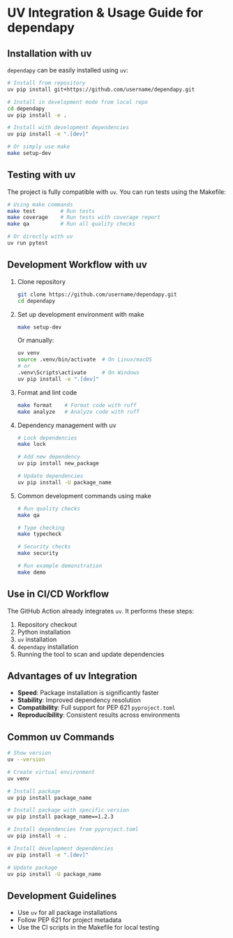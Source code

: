 # UV Integration & Usage Guide for dependapy

## Installation with uv

`dependapy` can be easily installed using `uv`:

```bash
# Install from repository
uv pip install git+https://github.com/username/dependapy.git

# Install in development mode from local repo
cd dependapy
uv pip install -e .

# Install with development dependencies
uv pip install -e ".[dev]"

# Or simply use make
make setup-dev
```

## Testing with uv

The project is fully compatible with `uv`. You can run tests using the Makefile:

```bash
# Using make commands
make test        # Run tests
make coverage    # Run tests with coverage report
make qa          # Run all quality checks

# Or directly with uv
uv run pytest
```

## Development Workflow with uv

1. Clone repository
   ```bash
   git clone https://github.com/username/dependapy.git
   cd dependapy
   ```

2. Set up development environment with make
   ```bash
   make setup-dev
   ```
   
   Or manually:
   ```bash
   uv venv
   source .venv/bin/activate  # On Linux/macOS
   # or
   .venv\Scripts\activate     # On Windows
   uv pip install -e ".[dev]"
   ```

3. Format and lint code
   ```bash
   make format    # Format code with ruff
   make analyze   # Analyze code with ruff
   ```

4. Dependency management with uv
   ```bash
   # Lock dependencies
   make lock
   
   # Add new dependency
   uv pip install new_package
   
   # Update dependencies
   uv pip install -U package_name
   ```

5. Common development commands using make
   ```bash
   # Run quality checks
   make qa
   
   # Type checking
   make typecheck
   
   # Security checks
   make security
   
   # Run example demonstration
   make demo
   ```

## Use in CI/CD Workflow

The GitHub Action already integrates `uv`. It performs these steps:

1. Repository checkout 
2. Python installation
3. `uv` installation
4. `dependapy` installation
5. Running the tool to scan and update dependencies

## Advantages of uv Integration

- **Speed**: Package installation is significantly faster
- **Stability**: Improved dependency resolution
- **Compatibility**: Full support for PEP 621 `pyproject.toml`
- **Reproducibility**: Consistent results across environments

## Common uv Commands

```bash
# Show version
uv --version

# Create virtual environment
uv venv

# Install package
uv pip install package_name

# Install package with specific version
uv pip install package_name==1.2.3

# Install dependencies from pyproject.toml
uv pip install -e .

# Install development dependencies
uv pip install -e ".[dev]"

# Update package
uv pip install -U package_name
```

## Development Guidelines

- Use `uv` for all package installations
- Follow PEP 621 for project metadata
- Use the CI scripts in the Makefile for local testing
